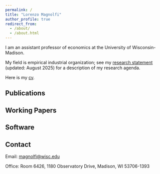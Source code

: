 ```yaml
---
permalink: /
title: "Lorenzo Magnolfi"
author_profile: true
redirect_from: 
  - /about/
  - /about.html
---
```


I am an assistant professor of economics at the University of Wisconsin-Madison. 

My field is empirical industrial organization; see my [research statement](files\Research_Statement+(5).pdf) (updated: August 2025) for a description of my research agenda. 

Here is my [cv](files\cv_2025.pdf).

## Publications

## Working Papers

## Software

## Contact
Email: magnolfi@wisc.edu

Office: Room 6426, 1180 Observatory Drive, Madison, WI 53706-1393
